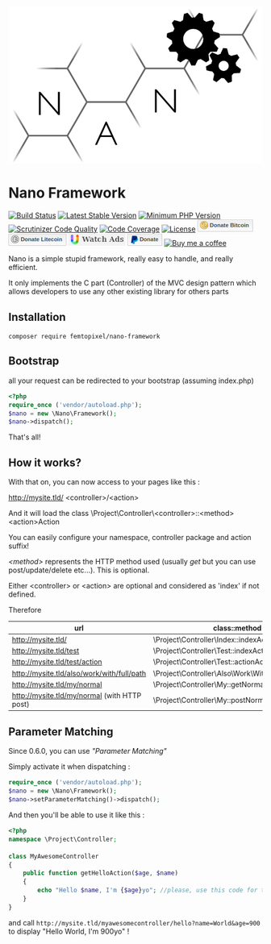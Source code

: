 ![logo](logo.png)

Nano Framework
==============

[![Build Status](https://scrutinizer-ci.com/g/femtopixel/nano-framework/badges/build.png?b=master)](https://scrutinizer-ci.com/g/femtopixel/nano-framework/build-status/master)
[![Latest Stable Version](https://poser.pugx.org/femtopixel/nano-framework/v/stable)](https://packagist.org/packages/femtopixel/nano-framework) 
[![Minimum PHP Version](https://img.shields.io/badge/php-%3E%3D%207.0-8892BF.svg?style=flat-square)](https://php.net/)
[![Scrutinizer Code Quality](https://scrutinizer-ci.com/g/femtopixel/nano-framework/badges/quality-score.png?b=master)](https://scrutinizer-ci.com/g/femtopixel/nano-framework/?branch=master)
[![Code Coverage](https://scrutinizer-ci.com/g/femtopixel/nano-framework/badges/coverage.png?b=master)](https://scrutinizer-ci.com/g/femtopixel/nano-framework/?branch=master)
[![License](https://poser.pugx.org/femtopixel/nano-framework/license)](https://packagist.org/packages/femtopixel/nano-framework)
[![Bitcoin donation](https://github.com/jaymoulin/jaymoulin.github.io/raw/master/btc.png "Bitcoin donation")](https://m.freewallet.org/id/374ad82e/btc)
[![Litecoin donation](https://github.com/jaymoulin/jaymoulin.github.io/raw/master/ltc.png "Litecoin donation")](https://m.freewallet.org/id/374ad82e/ltc)
[![Watch Ads](https://github.com/jaymoulin/jaymoulin.github.io/raw/master/utip.png "Watch Ads")](https://utip.io/femtopixel)
[![PayPal donation](https://github.com/jaymoulin/jaymoulin.github.io/raw/master/ppl.png "PayPal donation")](https://www.paypal.me/jaymoulin)
[![Buy me a coffee](https://www.buymeacoffee.com/assets/img/custom_images/orange_img.png "Buy me a coffee")](https://www.buymeacoffee.com/3Yu8ajd7W)

Nano is a simple stupid framework, really easy to handle, and really efficient.

It only implements the C part (Controller) of the MVC design pattern which allows developers to use any other existing library for others parts

Installation
---

    composer require femtopixel/nano-framework

Bootstrap
---

all your request can be redirected to your bootstrap (assuming index.php)

```php
<?php
require_once ('vendor/autoload.php');
$nano = new \Nano\Framework();
$nano->dispatch();
```

That's all!

How it works?
---

With that on, you can now access to your pages like this :

http://mysite.tld/ \<controller>/\<action>

And it will load the class \Project\Controller\\\<controller>::\<method>\<action>Action

You can easily configure your namespace, controller package and action suffix!

*\<method>* represents the HTTP method used (usually *get* but you can use post/update/delete etc...). This is optional.

Either \<controller> or \<action> are optional and considered as 'index' if not defined.

Therefore

url                                            | class::method
---------------------------------------------- | ---------------------------------------
http://mysite.tld/                             | \Project\Controller\Index::indexAction
http://mysite.tld/test                         | \Project\Controller\Test::indexAction
http://mysite.tld/test/action                  | \Project\Controller\Test::actionAction
http://mysite.tld/also/work/with/full/path     | \Project\Controller\Also\Work\With\Full::pathAction
http://mysite.tld/my/normal                    | \Project\Controller\My::getNormalAction
http://mysite.tld/my/normal (with HTTP post)   | \Project\Controller\My::postNormalAction

## Parameter Matching

Since 0.6.0, you can use *"Parameter Matching"*

Simply activate it when dispatching :

```php
require_once ('vendor/autoload.php');
$nano = new \Nano\Framework();
$nano->setParameterMatching()->dispatch();
``` 

And then you'll be able to use it like this :

```php
<?php
namespace \Project\Controller;

class MyAwesomeController
{
    public function getHelloAction($age, $name)
    {
        echo "Hello $name, I'm {$age}yo"; //please, use this code for test only
    }
}
```

and call `http://mysite.tld/myawesomecontroller/hello?name=World&age=900` to display "Hello World, I'm 900yo" !
